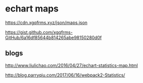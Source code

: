 # echart maps



https://cdn.xgqfrms.xyz/json/maps.json



https://gist.github.com/xgqfrms-GitHub/6a16df85644b814265abe98150280d0f


## blogs

http://www.liulichao.com/2016/04/27/echart-statistics-map.html

http://blog.parryqiu.com/2017/06/16/webpack2-Statistics/















